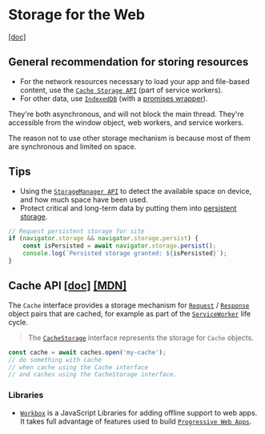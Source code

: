 # Storage for the Web

[[doc]](https://web.dev/storage-for-the-web/)  

## General recommendation for storing resources

- For the network resources necessary to load your app and file-based content, use the [`Cache Storage API`](https://developer.mozilla.org/en-US/docs/Web/API/CacheStorage) (part of service workers).
- For other data, use [`IndexedDB`](https://developer.mozilla.org/en-US/docs/Web/API/IndexedDB_API/Using_IndexedDB) (with a [promises wrapper](https://www.npmjs.com/package/idb)).

They're both asynchronous, and will not block the main thread. They're accessible from the window object, web workers, and service workers.

The reason not to use other storage mechanism is because most of them are synchronous and limited on space.

## Tips

- Using the [`StorageManager API`](https://developer.mozilla.org/en-US/docs/Web/API/StorageManager/estimate) to detect the available space on device, and how much space have been used.
- Protect critical and long-term data by putting them into [persistent storage](https://web.dev/persistent-storage/).

```js
// Request persistent storage for site
if (navigator.storage && navigator.storage.persist) {
    const isPersisted = await navigator.storage.persist();
    console.log(`Persisted storage granted: ${isPersisted}`);
}
```

## Cache API [[doc]](https://web.dev/cache-api-quick-guide/) [[MDN]](https://developer.mozilla.org/en-US/docs/Web/API/Cache)

The `Cache` interface provides a storage mechanism for [`Request`](https://developer.mozilla.org/en-US/docs/Web/API/Request) / [`Response`](https://developer.mozilla.org/en-US/docs/Web/API/Response) object pairs that are cached, for example as part of the [`ServiceWorker`](https://developer.mozilla.org/en-US/docs/Web/API/Service_Worker_API) life cycle.

> The [`CacheStorage`](https://developer.mozilla.org/en-US/docs/Web/API/CacheStorage) interface represents the storage for `Cache` objects.

```js
const cache = await caches.open('my-cache');
// do something with cache
// when cache using the Cache interface
// and caches using the CacheStorage interface.
```

### Libraries

- [`Workbox`](https://developers.google.com/web/tools/workbox) is a JavaScript Libraries for adding offline support to web apps. It takes full advantage of features used to build [`Progressive Web Apps`](https://web.dev/progressive-web-apps/).
